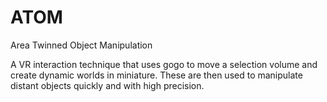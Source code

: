 # ATOM

Area Twinned Object Manipulation

A VR interaction technique that uses gogo to move a selection volume and create dynamic worlds in miniature. 
These are then used to manipulate distant objects quickly and with high precision.